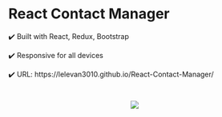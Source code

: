 # React Contact Manager

<p>✔️ Built with React, Redux, Bootstrap</p>
<p>✔️ Responsive for all devices</p>
<p>✔️ URL: https://lelevan3010.github.io/React-Contact-Manager/</p>

<h1 align="center">
  <img src="https://66.media.tumblr.com/478f51edf209aaa95506aa541e173b86/tumblr_prwmneU4Km1ynn6tyo1_1280.gifv" />
</h1>
